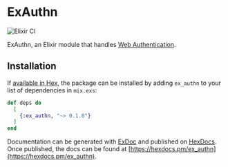 # ExAuthn

![Elixir CI](https://github.com/zentetsukenz/ex_authn/workflows/Elixir%20CI/badge.svg?branch=master)

ExAuthn, an Elixir module that handles [Web Authentication](https://www.w3.org/TR/webauthn/).

## Installation

If [available in Hex](https://hex.pm/docs/publish), the package can be installed
by adding `ex_authn` to your list of dependencies in `mix.exs`:

```elixir
def deps do
  [
    {:ex_authn, "~> 0.1.0"}
  ]
end
```

Documentation can be generated with [ExDoc](https://github.com/elixir-lang/ex_doc)
and published on [HexDocs](https://hexdocs.pm). Once published, the docs can
be found at [https://hexdocs.pm/ex_authn](https://hexdocs.pm/ex_authn).

